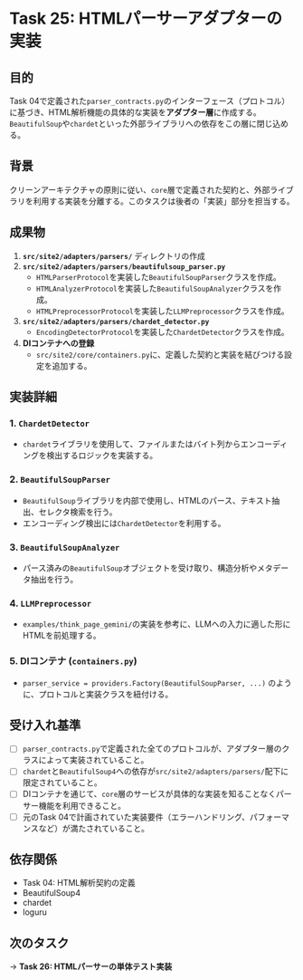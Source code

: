 # Task 25: HTMLパーサーアダプターの実装

## 目的

Task 04で定義された`parser_contracts.py`のインターフェース（プロトコル）に基づき、HTML解析機能の具体的な実装を**アダプター層**に作成する。`BeautifulSoup`や`chardet`といった外部ライブラリへの依存をこの層に閉じ込める。

## 背景

クリーンアーキテクチャの原則に従い、`core`層で定義された契約と、外部ライブラリを利用する実装を分離する。このタスクは後者の「実装」部分を担当する。

## 成果物

1.  **`src/site2/adapters/parsers/`** ディレクトリの作成
2.  **`src/site2/adapters/parsers/beautifulsoup_parser.py`**
    -   `HTMLParserProtocol`を実装した`BeautifulSoupParser`クラスを作成。
    -   `HTMLAnalyzerProtocol`を実装した`BeautifulSoupAnalyzer`クラスを作成。
    -   `HTMLPreprocessorProtocol`を実装した`LLMPreprocessor`クラスを作成。
3.  **`src/site2/adapters/parsers/chardet_detector.py`**
    -   `EncodingDetectorProtocol`を実装した`ChardetDetector`クラスを作成。
4.  **DIコンテナへの登録**
    -   `src/site2/core/containers.py`に、定義した契約と実装を結びつける設定を追加する。

## 実装詳細

### 1. `ChardetDetector`
-   `chardet`ライブラリを使用して、ファイルまたはバイト列からエンコーディングを検出するロジックを実装する。

### 2. `BeautifulSoupParser`
-   `BeautifulSoup`ライブラリを内部で使用し、HTMLのパース、テキスト抽出、セレクタ検索を行う。
-   エンコーディング検出には`ChardetDetector`を利用する。

### 3. `BeautifulSoupAnalyzer`
-   パース済みの`BeautifulSoup`オブジェクトを受け取り、構造分析やメタデータ抽出を行う。

### 4. `LLMPreprocessor`
-   `examples/think_page_gemini/`の実装を参考に、LLMへの入力に適した形にHTMLを前処理する。

### 5. DIコンテナ (`containers.py`)
-   `parser_service = providers.Factory(BeautifulSoupParser, ...)` のように、プロトコルと実装クラスを紐付ける。

## 受け入れ基準

-   [ ] `parser_contracts.py`で定義された全てのプロトコルが、アダプター層のクラスによって実装されていること。
-   [ ] `chardet`と`BeautifulSoup4`への依存が`src/site2/adapters/parsers/`配下に限定されていること。
-   [ ] DIコンテナを通じて、`core`層のサービスが具体的な実装を知ることなくパーサー機能を利用できること。
-   [ ] 元のTask 04で計画されていた実装要件（エラーハンドリング、パフォーマンスなど）が満たされていること。

## 依存関係

-   Task 04: HTML解析契約の定義
-   BeautifulSoup4
-   chardet
-   loguru

## 次のタスク

→ **Task 26: HTMLパーサーの単体テスト実装**
